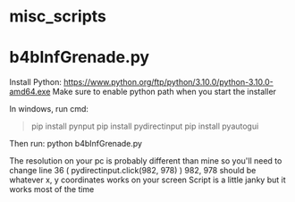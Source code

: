# misc_scripts
# b4bInfGrenade.py 
Install Python:
https://www.python.org/ftp/python/3.10.0/python-3.10.0-amd64.exe
Make sure to enable python path when you start the installer

In windows, run cmd:
>pip install pynput
>pip install pydirectinput
>pip install pyautogui

Then run:
python b4bInfGrenade.py

The resolution on your pc is probably different than mine so you'll need to change line 36 ( pydirectinput.click(982, 978)  )
  982, 978 should be whatever x, y coordinates works on your screen
Script is a little janky but it works most of the time
